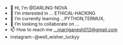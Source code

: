 - 👋 Hi, I’m @DARLING-NOVA
- 👀 I’m interested in ... ETHICAL-HACKING
- 🌱 I’m currently learning ...PYTHON,TERMUX,
- 💞️ I’m looking to collaborate on ...
- 📫 How to reach me ...marriganesh012@gmail.com
-  instagram:-@well_wisher_luckyy
<!---
DARLING-NOVA/DARLING-NOVA is a ✨ special ✨ repository because its `README.md` (this file) appears on your GitHub profile.
You can click the Preview link to take a look at your changes.
--->

